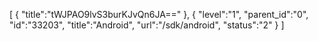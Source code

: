 [
	{
		"title":"tWJPAO9lvS3burKJvQn6JA=="
	},
	{
		"level":"1",
		"parent_id":"0",
		"id":"33203",
		"title":"Android",
		"url":"/sdk/android",
		"status":"2"
	}
]